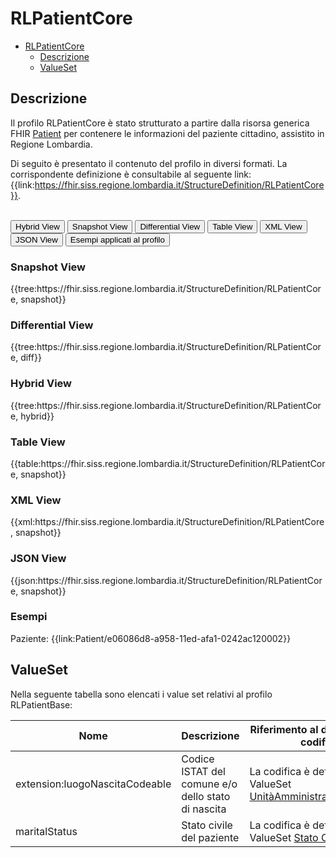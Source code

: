 # RLPatientCore

- [RLPatientCore](#rlpatientcore)
  - [Descrizione](#descrizione)
  - [ValueSet](#valueset)

## Descrizione
Il profilo RLPatientCore è stato strutturato a partire dalla risorsa generica FHIR [Patient](http://hl7.org/fhir/R4/patient.html) per contenere le informazioni del paziente cittadino, assistito in Regione Lombardia.

Di seguito è presentato il contenuto del profilo in diversi formati. La corrispondente definizione è consultabile al seguente link: {{link:https://fhir.siss.regione.lombardia.it/StructureDefinition/RLPatientCore}}.

<br>
<div class="tab">
  <button class="tablinks active" onclick="openTab(event, 'Hybrid View')">Hybrid View</button>
  <button class="tablinks" onclick="openTab(event, 'Snapshot View')">Snapshot View</button>
  <button class="tablinks" onclick="openTab(event, 'Differential View')">Differential View</button>
  <button class="tablinks" onclick="openTab(event, 'Table View')">Table View</button>
  <button class="tablinks" onclick="openTab(event, 'XML View')">XML View</button>
  <button class="tablinks" onclick="openTab(event, 'JSON View')">JSON View</button>
  <button class="tablinks" onclick="openTab(event, 'Esempi')">Esempi applicati al profilo</button>
</div>

<div id="Snapshot View" class="tabcontent">
  <h3>Snapshot View</h3>
{{tree:https://fhir.siss.regione.lombardia.it/StructureDefinition/RLPatientCore, snapshot}}
</div>

<div id="Differential View" class="tabcontent">
  <h3>Differential View</h3>
{{tree:https://fhir.siss.regione.lombardia.it/StructureDefinition/RLPatientCore, diff}}
</div>

<div id="Hybrid View" class="tabcontent"  style="display:block">
  <h3>Hybrid View</h3>
{{tree:https://fhir.siss.regione.lombardia.it/StructureDefinition/RLPatientCore, hybrid}}
</div>

<div id="Table View" class="tabcontent">
  <h3>Table View</h3>
{{table:https://fhir.siss.regione.lombardia.it/StructureDefinition/RLPatientCore, snapshot}}
</div>

<div id="XML View" class="tabcontent">
  <h3>XML View</h3>
{{xml:https://fhir.siss.regione.lombardia.it/StructureDefinition/RLPatientCore, snapshot}}
</div>

<div id="JSON View" class="tabcontent">
  <h3>JSON View</h3>
{{json:https://fhir.siss.regione.lombardia.it/StructureDefinition/RLPatientCore, snapshot}}
</div>

<div id="Esempi" class="tabcontent">
  <h3>Esempi</h3>
Paziente: {{link:Patient/e06086d8-a958-11ed-afa1-0242ac120002}}
<br>
</div>


<!-- ===================================================FINE SEZIONE=================================================== -->


## ValueSet
Nella seguente tabella sono elencati i value set relativi al profilo RLPatientBase:

| Nome | Descrizione | Riferimento al dettaglio della codifica |
|---|---|---|
| extension:luogoNascitaCodeable | Codice ISTAT del comune e/o dello stato di nascita | La codifica è definita dal ValueSet [UnitàAmministrativeTerritoriali](http://hl7.it/fhir/lab-report/CodeSystem/istat-unitaAmministrativeTerritoriali) |
| maritalStatus |  Stato civile del paziente | La codifica è definita dal ValueSet [Stato Civile](https://www.hl7.it/fhir/base/ValueSet-statoCivile.html) |